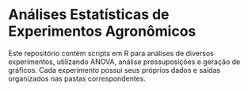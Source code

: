 # Análises Estatísticas de Experimentos Agronômicos

Este repositório contém scripts em R para análises de diversos experimentos, utilizando ANOVA, análise pressuposições e geração de gráficos. Cada experimento possui seus próprios dados e saídas organizados nas pastas correspondentes.



